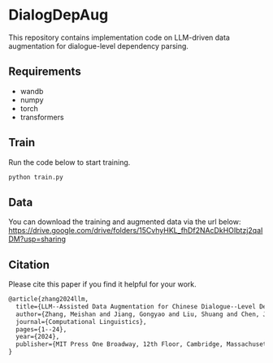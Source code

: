 # DialogDepAug
This repository contains implementation code on LLM-driven data augmentation for dialogue-level dependency parsing. 

## Requirements
- wandb
- numpy
- torch
- transformers

## Train
Run the code below to start training.
```bash
python train.py
```

## Data
You can download the training and augmented data via the url below:
https://drive.google.com/drive/folders/15CvhyHKL_fhDf2NAcDkHOIbtzj2qaIDM?usp=sharing

## Citation
Please cite this paper if you find it helpful for your work.
```latex
@article{zhang2024llm,
  title={LLM--Assisted Data Augmentation for Chinese Dialogue--Level Dependency Parsing},
  author={Zhang, Meishan and Jiang, Gongyao and Liu, Shuang and Chen, Jing and Zhang, Min},
  journal={Computational Linguistics},
  pages={1--24},
  year={2024},
  publisher={MIT Press One Broadway, 12th Floor, Cambridge, Massachusetts 02142, USA~…}
}
```
